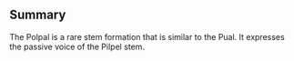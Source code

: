 ## Summary
The Polpal is a rare stem formation that is similar to the Pual.  It expresses the passive voice of the Pilpel stem.